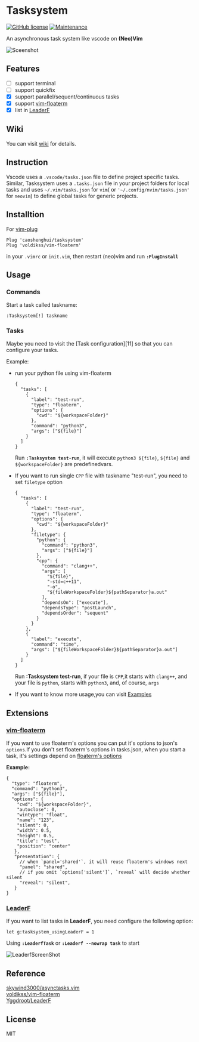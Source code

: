 # Tasksystem

[![GitHub license](https://img.shields.io/github/license/caoshenghui/tasksystem)](https://github.com/caoshenghui/tasksystem/blob/master/LICENSE) 
[![Maintenance](https://img.shields.io/maintenance/yes/2021)](https://github.com/caoshenghui/tasksystem/graphs/commit-activity)


An asynchronous task system like vscode on **(Neo)Vim**

![Sceenshot][1]

## Features

- [ ] support terminal
- [ ] support quickfix
- [x] support parallel/sequent/continuous tasks
- [x] support [vim-floaterm][2]
- [x] list in [LeaderF][3]

## Wiki

You can visit [wiki][8] for details.

## Instruction

Vscode uses a `.vscode/tasks.json` file to define project specific tasks. Similar, Tasksystem uses a `.tasks.json` file in your project folders for local tasks and uses `~/.vim/tasks.json` for `vim`( or `'~/.config/nvim/tasks.json'` for `neovim`) to define global tasks for generic projects.

## Installtion

For [vim-plug][4]

```vim
Plug 'caoshenghui/tasksystem'
Plug 'voldikss/vim-floaterm'
```

in your `.vimrc` or `init.vim`, then restart (neo)vim and run **`:PlugInstall`**

## Usage

### Commands

Start a task called taskname:

```vim
:Tasksystem[!] taskname
```

### Tasks

Maybe you need to visit the [Task configuration][11] so that you can configure your tasks.

Example: 

- run your python file using vim-floaterm

  ```jsonc
  {
    "tasks": [
      {
        "label": "test-run",
        "type": "floaterm",
        "options": {
          "cwd": "${workspaceFolder}"
        },
        "command": "python3",
        "args": ["${file}"]
      }
    ]
  }  
  ```

  Run **`:Tasksystem test-run`**, it will execute `python3 ${file}`, `${file}` and `${workspaceFolder}` are predefinedvars.
  
- If you want to run single `CPP` file with taskname "test-run", you need to set `filetype` option

  ```
  {
    "tasks": [
      {
        "label": "test-run",
        "type": "floaterm",
        "options": {
          "cwd": "${workspaceFolder}"
        },
        "filetype": {
          "python": {
            "command": "python3",
            "args": ["${file}"]
          },
          "cpp": {
            "command": "clang++",
            "args": [
              "${file}",
              "-std=c++11",
              "-o",
              "${fileWorkspaceFolder}${pathSeparator}a.out"
            ],
            "dependsOn": ["execute"],
            "dependsType": "postLaunch",
            "dependsOrder": "sequent"
          }
        }
      },
      {
        "label": "execute",
        "command": "time",
        "args": ["${fileWorkspaceFolder}${pathSeparator}a.out"]
      }
    ]
  }
  ```

  Run **:Tasksystem test-run**, if your file is `CPP`,it starts with `clang++`, and your file is `python`, starts with `python3`, and, of course, `args`
  
- If you want to know more usage,you can visit [Examples][10]

## Extensions

### [vim-floaterm][2]

If you want to use floaterm's options you can put it's options to json's `options`.If you don't set floaterm's options in tasks.json, when you start a task, it's settings depend on [floaterm's options][5]

**Example:**

```jsonc
{
  "type": "floaterm",
  "command": "python3",
  "args": ["${file}"],
  "options": {
    "cwd": "${workspaceFolder}",
    "autoclose": 0,
    "wintype": "float",
    "name": "123",
    "silent": 0,
    "width": 0.5,
    "height": 0.5,
    "title": "test",
    "position": "center"
   },
   "presentation": {
     // when `panel='shared'`, it will reuse floaterm's windows next
     "panel": "shared",
     // if you omit `options['silent']`, `reveal` will decide whether silent
     "reveal": "silent",
   }
}
```

### [LeaderF][3]

If you want to list tasks in **LeaderF**, you need configure the following option:

```vim
let g:tasksystem_usingLeaderF = 1
```

Using  **`:LeaderfTask`** or **`:Leaderf --nowrap task`** to start

![LeaderfScreenShot][7]


## Reference

[skywind3000/asynctasks.vim][6]  
[voldikss/vim-floaterm][2]  
[Yggdroot/LeaderF][3]

## License

MIT

[1]: https://user-images.githubusercontent.com/49725192/123510321-5a716800-d6ad-11eb-928b-e9316195a76d.gif
[2]: https://github.com/voldikss/vim-floaterm
[3]: https://github.com/Yggdroot/LeaderF
[4]: https://github.com/junegunn/vim-plug
[5]: https://github.com/voldikss/vim-floaterm#options
[6]: https://github.com/skywind3000/asynctasks.vim
[7]: https://user-images.githubusercontent.com/49725192/123509429-0dd75e00-d6a8-11eb-82cb-ba7cfbf90212.png
[8]: https://github.com/caoshenghui/tasksystem/wiki
[9]: https://github.com/caoshenghui/tasksystem/wiki/Task-configuration
[10]: https://github.com/caoshenghui/tasksystem/wiki/Task-configuration#Examples

